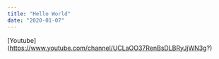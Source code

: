 ```yaml
---
title: "Hello World"
date: "2020-01-07"
---
```


[Youtube] (https://www.youtube.com/channel/UCLaOO37RenBsDLBRyJjWN3g?)